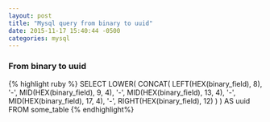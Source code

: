 ```yaml
---
layout: post
title: "Mysql query from binary to uuid"
date: 2015-11-17 15:40:44 -0500
categories: mysql 
---
```



<h3>From binary to uuid</h3>

{% highlight ruby %}
SELECT
  LOWER(
    CONCAT(
      LEFT(HEX(binary_field), 8),
      '-',
      MID(HEX(binary_field), 9, 4),
      '-',
      MID(HEX(binary_field), 13, 4),
      '-',
      MID(HEX(binary_field), 17, 4),
      '-',
      RIGHT(HEX(binary_field), 12)
    )
  ) AS uuid
FROM some_table
{% endhighlight%}
